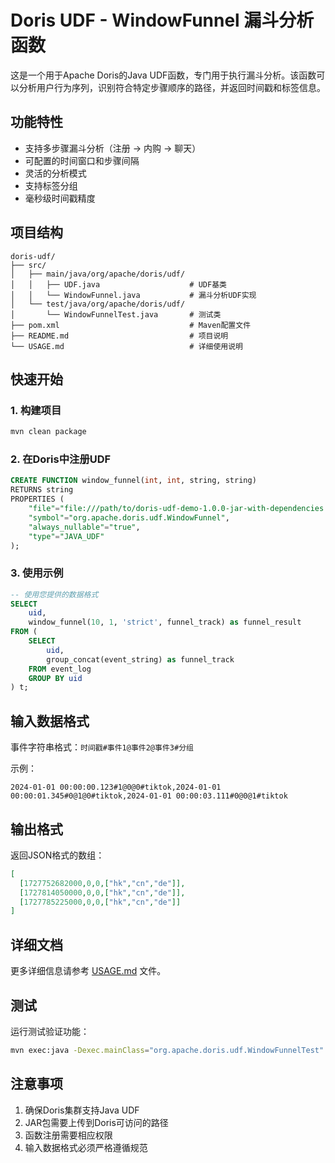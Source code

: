 # Doris UDF - WindowFunnel 漏斗分析函数

这是一个用于Apache Doris的Java UDF函数，专门用于执行漏斗分析。该函数可以分析用户行为序列，识别符合特定步骤顺序的路径，并返回时间戳和标签信息。

## 功能特性

- 支持多步骤漏斗分析（注册 → 内购 → 聊天）
- 可配置的时间窗口和步骤间隔
- 灵活的分析模式
- 支持标签分组
- 毫秒级时间戳精度

## 项目结构

```
doris-udf/
├── src/
│   ├── main/java/org/apache/doris/udf/
│   │   ├── UDF.java                    # UDF基类
│   │   └── WindowFunnel.java           # 漏斗分析UDF实现
│   └── test/java/org/apache/doris/udf/
│       └── WindowFunnelTest.java       # 测试类
├── pom.xml                             # Maven配置文件
├── README.md                           # 项目说明
└── USAGE.md                            # 详细使用说明
```

## 快速开始

### 1. 构建项目

```bash
mvn clean package
```

### 2. 在Doris中注册UDF

```sql
CREATE FUNCTION window_funnel(int, int, string, string) 
RETURNS string 
PROPERTIES (
    "file"="file:///path/to/doris-udf-demo-1.0.0-jar-with-dependencies.jar",
    "symbol"="org.apache.doris.udf.WindowFunnel",
    "always_nullable"="true",
    "type"="JAVA_UDF"
);
```

### 3. 使用示例

```sql
-- 使用您提供的数据格式
SELECT 
    uid,
    window_funnel(10, 1, 'strict', funnel_track) as funnel_result
FROM (
    SELECT 
        uid,
        group_concat(event_string) as funnel_track
    FROM event_log
    GROUP BY uid
) t;
```

## 输入数据格式

事件字符串格式：`时间戳#事件1@事件2@事件3#分组`

示例：
```
2024-01-01 00:00:00.123#1@0@0#tiktok,2024-01-01 00:00:01.345#0@1@0#tiktok,2024-01-01 00:00:03.111#0@0@1#tiktok
```

## 输出格式

返回JSON格式的数组：
```json
[
  [1727752682000,0,0,["hk","cn","de"]],
  [1727814050000,0,0,["hk","cn","de"]],
  [1727785225000,0,0,["hk","cn","de"]]
]
```

## 详细文档

更多详细信息请参考 [USAGE.md](USAGE.md) 文件。

## 测试

运行测试验证功能：

```bash
mvn exec:java -Dexec.mainClass="org.apache.doris.udf.WindowFunnelTest"
```

## 注意事项

1. 确保Doris集群支持Java UDF
2. JAR包需要上传到Doris可访问的路径
3. 函数注册需要相应权限
4. 输入数据格式必须严格遵循规范